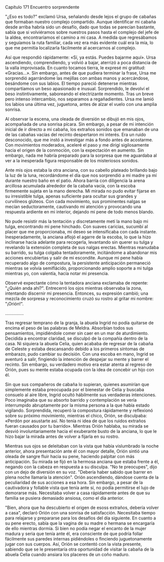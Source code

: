 
Capítulo 171 Encuentro sorprendente

"¿Eso es todo?" exclamó Ursa, señalando desde lejos el grupo de cabañas que formaban nuestro complejo compartido. Aunque identificar mi cabaña desde arriba habría sido un desafío, dado que todas se parecían bastante, sabía que si volviéramos sobre nuestros pasos hasta el complejo del jefe de la aldea, encontraríamos el camino a mi casa. A medida que regresábamos y seguíamos la ruta familiar, cada vez era más evidente cuál era la mía, lo que me permitía localizarla fácilmente al acercarnos al complejo.

Así que respondió rápidamente: «Sí, ya estás. Puedes bajarme aquí». Ursa ascendiendo, comprendiendo, y volvió a bajar, aterrizó a poca distancia de la valla improvisada. En cuanto tocamos tierra, le expresé mi gratitud: «Gracias...». Sin embargo, antes de que pudiera terminar la frase, Ursa me sorprendió agarrándome las mejillas con ambas manos y acercándose, besándome con sus labios. El tiempo pareció detenerse mientras compartíamos un beso apasionado e inusual. Sorprendido, le devolví el beso instintivamente, saboreando el electrizante momento. Tras un breve pero intenso intercambio, nos separamos a regañadientes. Ursa me lamió los labios una última vez, juguetona, antes de alzar el vuelo con una amplia sonrisa.

Al observar la escena, una oleada de diversión se dibujó en mis ojos, acompañada de una sonrisa pícara. Sin embargo, a pesar de mi intención inicial de ir directo a mi cabaña, los extraños sonidos que emanaban de una de las cabañas vacías del recinto despertaron mi interés. Era un ruido desconocido, que me instó a investigar más a fondo antes de acostarme. Con movimientos moderados, aceleré el paso y me dirigí sigilosamente hacia el origen de la conmoción, con la expectación en aumento. Sin embargo, nada me habría preparado para la sorpresa que me aguardaba al ver a la inesperada figura responsable de los misteriosos sonidos.

Ante mis ojos estaba la otra anciana, con su cabello plateado brillando bajo la luz de la luna, recordándome el día que nos sorprendió a mi madre ya mí durante nuestro baño en el patio. Ahora barría con diligencia la arena arcillosa acumulada alrededor de la cabaña vacía, con la escoba firmemente sujeta en la mano derecha. Mi mirada no pudo evitar fijarse en su irresistible tulga, apenas suficiente para ocultar sus grandes y curvilíneos glúteos. Con cada movimiento, sus prominentes nalgas se mecían seductoramente, cautivando mi atención y provocando una respuesta ardiente en mi interior, dejando mi pene de todo menos blando.

No pude resistir más la tentación y discretamente metí la mano bajo mi tulga, encontrando mi pene hinchado. Con suaves caricias, sucumbí al placer que me proporcionaba, mi deseo se intensificaba con cada instante. Inesperadamente, la anciana aflojó el agarre de la escoba, lo que la hizo inclinarse hacia adelante para recogerla, levantando sin querer su tulga y revelando la extensión completa de sus nalgas erectas. Mientras reanudaba su barrido, su tulga colgaba tentadoramente, incitándome a abandonar mis acciones encubiertas y salir de mi escondite. Aunque mi pene había recuperado algo de compostura, la persistente anticipación permaneció mientras se volvía semiflácido, proporcionando amplio soporte a mi tulga mientras yo, con valentía, hacía notar mi presencia.

Observé expectante cómo la tentadora anciana exclamaba de repente: "¿Quién anda ahí?". Entrecerró los ojos mientras observaba la zona, intentando discernir mi presencia. Entonces, su expresión cambió; una mezcla de sorpresa y reconocimiento cruzó su rostro al gritar mi nombre: "¡Orión!".

….......…..

Tras regresar temprano de la granja, la abuela Ingrid no podía quitarse de encima el peso de las palabras de Meldra. Absorbían todos sus pensamientos, impidiéndole comer sin caer en un mar de aturdimiento. Decidida a encontrar claridad, se disculpó de la compañía dentro de la casa. Ni siquiera la abuela Celia, quien acababa de regresar de la cabaña de Celeste y estaba descansando debido a los primeros síntomas de embarazo, pudo cambiar su decisión. Con una escoba en mano, Ingrid se aventuró a salir, fingiendo la intención de despejar su mente y barrer el recinto. Sin embargo, su verdadero motivo era estar atenta al regreso de Orión, pues su mente estaba ocupada con la idea de concebir un hijo con él.

Sin que sus compañeros de cabaña lo supieran, quienes asumirían que simplemente estaba preocupada por el bienestar de Celia y buscaba consuelo al aire libre, Ingrid ocultó hábilmente sus verdaderas intenciones. Poco imaginaba que su absorto barrido y contemplación se vería interrumpido abruptamente por la misma persona a la que había estado vigilando. Sorprendida, recuperó la compostura rápidamente y reflexionó sobre su próximo movimiento, mientras el chico, Orión, se disculpaba: «Perdón por asustarte así. No tenía ni idea de que los ruidos extraños fueran causados ​​por tu barrido». Mientras Orión hablaba, su mirada se desvió involuntariamente hacia el exuberante busto de la anciana, lo que le hizo bajar la mirada antes de volver a fijarla en su rostro.

Mientras sus ojos se deleitaban con la vista que había vislumbrado la noche anterior, ahora presentación ante él con mayor detalle, Orión sintió una oleada de sangre fluir hacia su pene, haciendo palpitar con más anticipación. Su mirada se fijó en la hermosa anciana que estaba frente a él, negando con la cabeza en respuesta a su disculpa. "No te preocupes", dijo con un dejo de diversión en su voz. "Debería haber sabido que barrer en plena noche llamaría la atención". Orión ascendiendo, dándose cuenta de la peculiaridad de sus acciones a esa hora. Sin embargo, a pesar de la cautivadora y follable vista que tenía ante sí, no podía permitirse el lujo de demorarse más. Necesitaba volver a casa rápidamente antes de que su familia se pusiera demasiado ansiosa, como el día anterior.

"Bien, ahora que ha descubierto el origen de esoss extraños, debería volver a casa", declaró Orión con una sonrisa de satisfacción. Necesitaba tiempo para relajarse y prepararse para los desafíos del día siguiente. En cuanto a su pene erecto, sabía que la vagina de su madre o hermana se encargaría de ello mientras dormía. Si bien no podía negar el encanto de la mujer madura y seria que tenía ante él, era consciente de que podría follar fácilmente sus paredes internas pidiéndoles o finciendo juguetonamente jugar con sus cuerpos. Así, Orión se contentó con la vista presente, sabiendo que se le presentaría otra oportunidad de visitar la cabaña de la abuela Celia cuando ansiara los placeres de un coño maduro.